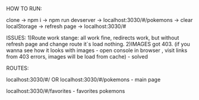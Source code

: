 HOW TO RUN: 

clone -> npm i -> npm run devserver -> localhost:3030/#/pokemons -> clear localStorage -> refresh page -> localhost:3030/#

ISSUES: 
1)Route work stange: all work fine, redirects work, but without refresh page and change route it`s load nothing.
2)IMAGES got 403. (if you wanna see how it looks with images - open console in browser , visit links from 403 errors, images will be load from cache) - solved


ROUTES:

localhost:3030/#/ OR localhost:3030/#/pokemons - main page

localhost:3030/#/favorites - favorites pokemons

